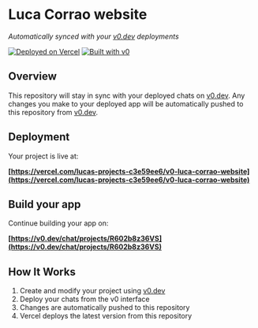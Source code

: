 # Luca Corrao website

*Automatically synced with your [v0.dev](https://v0.dev) deployments*

[![Deployed on Vercel](https://img.shields.io/badge/Deployed%20on-Vercel-black?style=for-the-badge&logo=vercel)](https://vercel.com/lucas-projects-c3e59ee6/v0-luca-corrao-website)
[![Built with v0](https://img.shields.io/badge/Built%20with-v0.dev-black?style=for-the-badge)](https://v0.dev/chat/projects/R602b8z36VS)

## Overview

This repository will stay in sync with your deployed chats on [v0.dev](https://v0.dev).
Any changes you make to your deployed app will be automatically pushed to this repository from [v0.dev](https://v0.dev).

## Deployment

Your project is live at:

**[https://vercel.com/lucas-projects-c3e59ee6/v0-luca-corrao-website](https://vercel.com/lucas-projects-c3e59ee6/v0-luca-corrao-website)**

## Build your app

Continue building your app on:

**[https://v0.dev/chat/projects/R602b8z36VS](https://v0.dev/chat/projects/R602b8z36VS)**

## How It Works

1. Create and modify your project using [v0.dev](https://v0.dev)
2. Deploy your chats from the v0 interface
3. Changes are automatically pushed to this repository
4. Vercel deploys the latest version from this repository